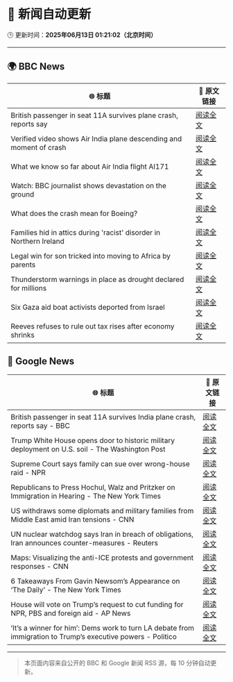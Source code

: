 # 🧠 新闻自动更新

🕒 更新时间：**2025年06月13日 01:21:02（北京时间）**

---

## 🌍 BBC News

| 🌐 标题 | 🔗 原文链接 |
|--------|-------------|
| British passenger in seat 11A survives plane crash, reports say | [阅读全文](https://www.bbc.com/news/articles/ce3v6drp96zo) |
| Verified video shows Air India plane descending and moment of crash | [阅读全文](https://www.bbc.com/news/videos/cy4kxq9e9gqo) |
| What we know so far about Air India flight AI171 | [阅读全文](https://www.bbc.com/news/articles/c5y5nq170z4o) |
| Watch: BBC journalist shows devastation on the ground | [阅读全文](https://www.bbc.com/news/videos/cglew301349o) |
| What does the crash mean for Boeing? | [阅读全文](https://www.bbc.com/news/articles/cje7542k0gno) |
| Families hid in attics during 'racist' disorder in Northern Ireland | [阅读全文](https://www.bbc.com/news/articles/c20xrq9vzz7o) |
| Legal win for son tricked into moving to Africa by parents | [阅读全文](https://www.bbc.com/news/articles/clyg0p88z83o) |
| Thunderstorm warnings in place as drought declared for millions | [阅读全文](https://www.bbc.com/news/articles/c14k6vp62zxo) |
| Six Gaza aid boat activists deported from Israel | [阅读全文](https://www.bbc.com/news/articles/cx273w1032yo) |
| Reeves refuses to rule out tax rises after economy shrinks | [阅读全文](https://www.bbc.com/news/articles/cy5e6ly9qq3o) |

## 📰 Google News

| 🌐 标题 | 🔗 原文链接 |
|--------|-------------|
| British passenger in seat 11A survives India plane crash, reports say - BBC | [阅读全文](https://news.google.com/rss/articles/CBMiWkFVX3lxTE9CZVpXMV9lbm9yQlB5bG9jNEE5V01FRWd3WUtiWWFZcExoa3RfaXZkblZWWi1qUlMyRGFYOEprMHNfcDdyc0V0NkhMT3JxZEFMUzRyM1lKbXpHUdIBX0FVX3lxTFAzOHhkZWZ2UXJtV1VjVFVtY2ktRDFXTlVkMTFNM096ZEJaWUZUVGlMbkk3YlJKUnpUWXAtRWxxV09GUGw3eTVjVGdhdUYyVkZjOTFhbjE1d0drakRnNzI0?oc=5) |
| Trump White House opens door to historic military deployment on U.S. soil - The Washington Post | [阅读全文](https://news.google.com/rss/articles/CBMijgFBVV95cUxPcmk1ZENuR2R6LU9FUktSallibjdiRUthT1NvZ3ZQdlVnajhKbmlVcHQ0WVFwc0FrNGIzQ2N3MmNMUktFNjJLZS1DZktiMExrNUhER3dSdzhwc0lTQm53NEludmNUY1A2VGc5VTR5VmxyaHdrQlZBVEpQa0JtWWd0OU55cnBWNVUxNFVMc3J3?oc=5) |
| Supreme Court says family can sue over wrong-house raid - NPR | [阅读全文](https://news.google.com/rss/articles/CBMihgFBVV95cUxQZG1WbmxRTmdod25vb0J5bWdLb29OWVpZZ3ctQmgxUUx5T1Bfd2VEVjE0UnJMRjVReC1PdzEyeEpkNWZWeHFmMWlVaDNMcDU5RVN1Qk94Z090ZFIwN2RJTURMcHJUZ3lpU0FaZlYtaElTUFBsS2NrSUFEOHI2YkM5TkNvZ1RHZw?oc=5) |
| Republicans to Press Hochul, Walz and Pritzker on Immigration in Hearing - The New York Times | [阅读全文](https://news.google.com/rss/articles/CBMingFBVV95cUxORVhKM0ZSR2QwcVhqdXVrNW5YXzRtWWJ1NXBNeWZ1WHRHa2NmTVBSNndSb2YwZFV6d1kxOXVkM09Ob3kzWWVZT2kxZm5xWkhudlNHM2dvdXRLVjB2Vml3STB4WGtJaTIzMmxhQkRWN081bHlBUkFJcWlyNFlUWElQMV9kR1hlR2VxT1RBTUFqRVNDMXpUQmRDSjV2Z01iQQ?oc=5) |
| US withdraws some diplomats and military families from Middle East amid Iran tensions - CNN | [阅读全文](https://news.google.com/rss/articles/CBMifEFVX3lxTE8yYkVzZlhGdExtZnNqV1JiaEw3eEdHcEZwaUxTZWZaQXZFU05xMTZ4Z2d0TGF1b2hsSmZrRlNTbFRFXzhTVFI0M1pYZ2NmeW92SVhqZUpMZjNLWU11elk0dlREcDJ2VFdVY2pBa0szZHVkM3VQbHJPOFlkb1HSAYIBQVVfeXFMTkZpeUFzeFZIaGMzbUducE8tcnAtTHdaOU1mcndhSUpvVWNFNGdIeDFZMElsbE5RRXZHU1o4U1NQd0pkYmo0TnZwY0tRUEZUNHA1ZDI1aTRFR054ZzV4Nk5BMXdNNlRyVTVzWU0wa3ZCZno1X21fMjVZanZmeHpFWnRLdw?oc=5) |
| UN nuclear watchdog says Iran in breach of obligations, Iran announces counter-measures - Reuters | [阅读全文](https://news.google.com/rss/articles/CBMizwFBVV95cUxNbENfYkhianFVbWEzZFJhMHpMQ21qS3huX09RUVZQOEJtR1loS0txb01ST1N3bThBSURGd29nQXNxQUlZcFJjN0ZQTnVoVllLOUNDMFQyc2JjT2hIWnl6SzQ2MHNNVVZpY1N5TFcyeFJEbF85NVk2Wnp2Y1dYZFdReG1acXdFSy1MRl93Mkl0am9xZ0FkaUNQYTUzLU10UzBJdE1ELWt3UWYwdkpFYzlJZkJaTFFfOFdTSHFjelZyUkJzeDlEemxMWTYtT1Z1bnc?oc=5) |
| Maps: Visualizing the anti-ICE protests and government responses - CNN | [阅读全文](https://news.google.com/rss/articles/CBMiXkFVX3lxTE5iT0o1Q19pSldoTXJDZ0tzODh2Z2Jhd1ZXU3JNSlBTWEdUSkxYeERxeHBmWEUxOXE0TnotQTBEX1B1NTNtSjZweGI1V3hOSlRydTRBWjdkSjVpVFQwSFHSAWNBVV95cUxOemdqNkk2OWsyNzB0NkZsZGRORWNodXFuSVozRGNRdTJtWHVQTDM5Nm1JUmJ6d3A4RXNOMTUteFBsdEF1clp1OGRYb2dFdzVUWFlnV19fZGRlNnJqUVJUYXFiVU0?oc=5) |
| 6 Takeaways From Gavin Newsom’s Appearance on ‘The Daily’ - The New York Times | [阅读全文](https://news.google.com/rss/articles/CBMijAFBVV95cUxNUVBTa25iQ2pRWk1ORWE5X2Y2WFZDZ3J2bnM2a0FBdHpRcm9MZUlZSVJiMlFoU2RXeDJobHk2R19iRGNfb3JfLUJhSGd5dkFFRDI1NjVPaUkzYndQcVRxX2FoMDdpS1RBQ29OX2t0R2oyY2V1X2ZxdWFUOWZFRWJsbVBLOHdlcGxPZXNhNg?oc=5) |
| House will vote on Trump’s request to cut funding for NPR, PBS and foreign aid - AP News | [阅读全文](https://news.google.com/rss/articles/CBMioAFBVV95cUxOVV9IN19aMGl4THVhX2V0X0U5eEJIOTY2SUdWc2U0MXJ4cHBWNnRreUJQTEd2c3E5QkV1VmxSa1VNVUZwSGtFT0dfVzBJR2YyMzZrN0sydFpTc2ZXRGZUVW10R0dLaUdDdVRWSUJWbXU4NE9CSV90Umg0VlVBWlppdnRJZEpGZU0yNmZCYUJoNjlvNVZ0OXc0T0ViQ0hSenBV?oc=5) |
| ‘It’s a winner for him’: Dems work to turn LA debate from immigration to Trump’s executive powers - Politico | [阅读全文](https://news.google.com/rss/articles/CBMilAFBVV95cUxQRW9kZHo4QUlNLUhTY0pQdHI1ek1nb09WNGJrRDVTR1RGTDBsNXJ5cU5RUFRhc3c0ZHRuZ21pcUJZNFlKUUNIYXZWN0g5QmdlVDVnNjNfcmRESzdhTkpRQ1FEWVZULUhqUVk3M0hWLVNSMjN4LXo1NU5INFFKWVYzQVdZQUNFUVZEZUN4NXVUaU1IQmtf?oc=5) |

---
> 本页面内容来自公开的 BBC 和 Google 新闻 RSS 源，每 10 分钟自动更新。